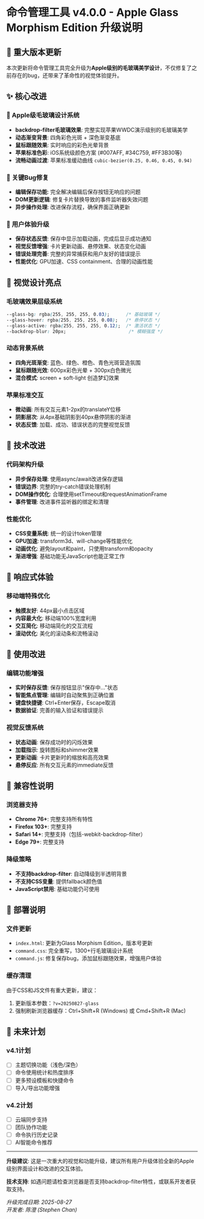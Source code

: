 # 命令管理工具 v4.0.0 - Apple Glass Morphism Edition 升级说明

## 🎉 重大版本更新

本次更新将命令管理工具完全升级为**Apple级别的毛玻璃美学设计**，不仅修复了之前存在的bug，还带来了革命性的视觉体验提升。

## ✨ 核心改进

### 🍎 Apple级毛玻璃设计系统
- **backdrop-filter毛玻璃效果**: 完整实现苹果WWDC演示级别的毛玻璃美学
- **动态渐变背景**: 四角彩色光斑 + 深色渐变基底
- **鼠标跟随效果**: 实时响应的彩色光晕背景
- **苹果标准色彩**: iOS系统级颜色方案 (#007AFF, #34C759, #FF3B30等)
- **流畅动画过渡**: 苹果标准缓动曲线 `cubic-bezier(0.25, 0.46, 0.45, 0.94)`

### 🐛 关键Bug修复
- **编辑保存功能**: 完全解决编辑后保存按钮无响应的问题
- **DOM更新逻辑**: 修复卡片替换导致的事件监听器失效问题
- **异步操作处理**: 改进保存流程，确保界面正确更新

### 🚀 用户体验升级
- **保存状态反馈**: 保存中显示加载动画，完成后显示成功通知
- **视觉反馈增强**: 卡片更新动画、悬停效果、状态变化动画
- **错误处理完善**: 完整的异常捕获和用户友好的错误提示
- **性能优化**: GPU加速、CSS containment、合理的动画性能

## 🎨 视觉设计亮点

### 毛玻璃效果层级系统
```css
--glass-bg: rgba(255, 255, 255, 0.03);      /* 基础玻璃 */
--glass-hover: rgba(255, 255, 255, 0.08);   /* 悬停状态 */
--glass-active: rgba(255, 255, 255, 0.12);  /* 激活状态 */
--backdrop-blur: 20px;                       /* 模糊强度 */
```

### 动态背景系统
- **四角光斑渐变**: 蓝色、绿色、橙色、青色光斑营造氛围
- **鼠标跟随光效**: 600px彩色光晕 + 300px白色微光
- **混合模式**: screen + soft-light 创造梦幻效果

### 苹果标准交互
- **微动画**: 所有交互元素1-2px的translateY位移
- **阴影层次**: 从4px基础阴影到40px悬停阴影的渐进
- **状态反馈**: 加载、成功、错误状态的完整视觉反馈

## 🔧 技术改进

### 代码架构升级
- **异步保存处理**: 使用async/await改进保存逻辑
- **错误边界**: 完整的try-catch错误处理机制
- **DOM操作优化**: 合理使用setTimeout和requestAnimationFrame
- **事件管理**: 改进事件监听器的绑定和清理

### 性能优化
- **CSS变量系统**: 统一的设计token管理
- **GPU加速**: transform3d、will-change等性能优化
- **动画优化**: 避免layout和paint，只使用transform和opacity
- **渐进增强**: 基础功能无JavaScript也能正常工作

## 📱 响应式体验

### 移动端特殊优化
- **触摸友好**: 44px最小点击区域
- **内容最大化**: 移动端100%宽度利用
- **交互简化**: 移动端简化的交互流程
- **滚动优化**: 美化的滚动条和流畅滚动

## 🎯 使用改进

### 编辑功能增强
- **实时保存反馈**: 保存按钮显示"保存中..."状态
- **智能焦点管理**: 编辑时自动聚焦到正确位置
- **键盘快捷键**: Ctrl+Enter保存，Escape取消
- **数据验证**: 完善的输入验证和错误提示

### 视觉反馈系统
- **状态动画**: 保存成功时的闪烁效果
- **加载指示**: 旋转图标和shimmer效果
- **更新动画**: 卡片更新时的缩放和高亮效果
- **悬停反应**: 所有交互元素的immediate反馈

## 🔄 兼容性说明

### 浏览器支持
- **Chrome 76+**: 完整支持所有特性
- **Firefox 103+**: 完整支持
- **Safari 14+**: 完整支持（包括-webkit-backdrop-filter）
- **Edge 79+**: 完整支持

### 降级策略
- **不支持backdrop-filter**: 自动降级到半透明背景
- **不支持CSS变量**: 提供fallback颜色值
- **JavaScript禁用**: 基础功能仍可使用

## 🚀 部署说明

### 文件更新
- `index.html`: 更新为Glass Morphism Edition，版本号更新
- `command.css`: 完全重写，1300+行毛玻璃设计系统
- `command.js`: 修复保存bug，添加鼠标跟随效果，增强用户体验

### 缓存清理
由于CSS和JS文件有重大更新，建议：
1. 更新版本参数：`?v=20250827-glass`
2. 强制刷新浏览器缓存：Ctrl+Shift+R (Windows) 或 Cmd+Shift+R (Mac)

## 🔮 未来计划

### v4.1计划
- [ ] 主题切换功能（浅色/深色）
- [ ] 命令使用统计和热度排序
- [ ] 更多预设模板和快捷命令
- [ ] 导入/导出功能增强

### v4.2计划
- [ ] 云端同步支持
- [ ] 团队协作功能
- [ ] 命令执行历史记录
- [ ] AI智能命令推荐

---

**升级建议**: 这是一次重大的视觉和功能升级，建议所有用户升级体验全新的Apple级别界面设计和改进的交互体验。

**技术支持**: 如遇问题请检查浏览器是否支持backdrop-filter特性，或联系开发者获取支持。

*升级完成日期: 2025-08-27*  
*开发者: 陈澄 (Stephen Chan)*